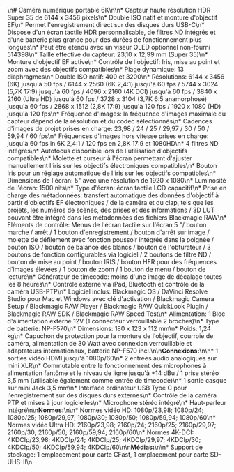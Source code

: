 \n# Caméra numérique portable 6K\n\n* Capteur haute résolution HDR Super 35 de 6144 x 3456 pixels\n* Double ISO natif et monture d'objectif EF\n* Permet l'enregistrement direct sur des disques durs USB-C\n* Dispose d'un écran tactile HDR personnalisable, de filtres ND intégrés et d'une batterie plus grande pour des durées de fonctionnement plus longues\n* Peut être étendu avec un viseur OLED optionnel non-fourni 514398\n* Taille effective du capteur: 23,10 x 12,99 mm (Super 35)\n* Monture d'objectif EF active\n* Contrôle de l'objectif: Iris, mise au point et zoom avec des objectifs compatibles\n* Plage dynamique: 13 diaphragmes\n* Double ISO natif: 400 et 3200\n* Résolutions: 6144 x 3456 (6K) jusqu'à 50 fps / 6144 x 2560 (6K 2,4:1) jusqu'à 60 fps / 5744 x 3024 (5,7K 17:9) jusqu'à 60 fps / 4096 x 2160 (4K DCI) jusqu'à 60 fps / 3840 x 2160 (Ultra HD) jusqu'à 60 fps / 3728 x 3104 (3,7K 6:5 anamorphosé) jusqu'à 60 fps / 2868 x 1512 (2,8K 17:9) jusqu'à 120 fps / 1920 x 1080 (HD) jusqu'à 120 fps\n* Fréquence d'images: la fréquence d'images maximale du capteur dépend de la résolution et du codec sélectionnés\n* Cadences d'images de projet prises en charge: 23,98 / 24 / 25 / 29,97 / 30 / 50 / 59,94 / 60 fps\n* Fréquences d'images hors vitesse prises en charge: jusqu'à 60 fps in 6K 2,4:1 / 120 fps en 2,8K 17:9 et 1080HD\n* 4 filtres ND intégrés\n* Autofocus disponible lors de l'utilisation d'objectifs compatibles\n* Molette et curseur à l'écran permettant d'ajuster manuellement l'iris sur les objectifs électroniques compatibles\n* Bouton Iris pour un réglage automatique de l'iris sur les objectifs compatibles\n* Dimensions de l'écran: 5" avec une résolution de 1920 x 1080\n* Luminosité de l'écran: 1500 nits\n* Type d'écran: écran tactile LCD capacitif\n* Prise en charge des métadonnées: transfert automatique des données d'objectif à partir d'objectifs EF électroniques / de la caméra et du clap, tels que les projets, les numéros de scènes, des prises et des informations / 3D LUT pouvant être intégré dans les métadonnées des fichiers Blackmagic RAW\n* Eléments de contrôle: Menus de l'écran tactile sur l'écran 5 "/ bouton marche / arrêt / 1 bouton d'enregistrement / bouton d'arrêt sur image / molette de défilement avec fonction poussoir intégrée dans la poignée / bouton ISO / bouton de balance des blancs / bouton de l'obturateur / 3 boutons de fonction configurables via logiciel / 2 boutons de filtre ND / bouton de mise au point / bouton IRIS / bouton HFR pour des fréquences d'images élevées / 1 bouton de zoom / 1 bouton de menu / bouton de lecture\n* Générateur de timecode: moins d'une image de décalage toutes les 8 heures\n* Contrôle externe via iPad, Bluetooth et contrôle de la caméra USB-PTP\n* Logiciel inclus: Blackmagic OS / DaVinci Resolve Studio pour Mac et Windows avec clé d'activation / Blackmagic Camera Setup / Blackmagic RAW Player / Blackmagic RAW QuickLook Plugin / Blackmagic RAW SDK / Blackmagic RAW Speed Test\n* Alimentation: 1 Bloc d'alimentation externe 12V (1 connecteur verrouillable 2 broches)\n* Type de batterie: NP-F570\n* Dimensions: 180 x 123 x 112 mm\n* Poids: 1,24 kg\n* Capuchon de protection pour la monture de l'objectif, courroie de caméra, alimentation de 30 Watt avec connexion verrouillable et adaptateurs internationaux, batterie NP-F570 incl.\n\n**Connexions:**\n\n* 1 sorties vidéo HDMI jusqu'à 1080p/60\n* 2 entrées audio analogiques sur mini XLR\n* Commutable entre le fonctionnement des microphones à alimentation fantôme et le niveau de ligne jusqu'à +14 dBu / 1 prise stéréo 3,5 mm (utilisable également comme entrée de timecode)\n* 1 sortie casque sur mini Jack 3,5 mm\n* Interface ordinateur USB Type C pour l'enregistrement sur des disques durs externes\n* Contrôle de la caméra PTP et mises à jour logicielles\n* Microphone stéréo intégré\n* Haut-parleur intégré\n\n**Normes:**\n\n* Normes vidéo HD: 1080p/23,98; 1080p/24; 1080p/25; 1080p/29,97; 1080p/30; 1080p/50; 1080p/59,94; 1080p/60\n* Normes vidéo Ultra HD: 2160p/23,98; 2160p/24; 2160p/25; 2160p/29,97; 2160p/30; 2160p/50; 2160p/59,94; 2160p/60\n* Normes 4K-DCI: 4KDCIp/23,98; 4KDCIp/24; 4KDCIp/25; 4KDCIp/29,97; 4KDCIp/30; 4KDCIp/50; 4KDCIp/59,94; 4KDCIp/60\n\n**Médias:**\n\n* Support de stockage: 1 emplacement pour carte CFast, 1 emplacement pour carte SD-UHS-II\n